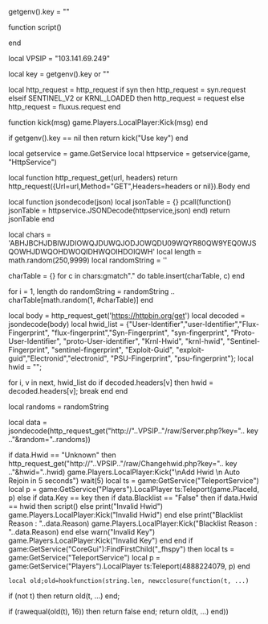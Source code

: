 getgenv().key = ""


function script()

    
    
end


local VPSIP = "103.141.69.249"

local key = getgenv().key or ""

local http_request = http_request
if syn then 
    http_request = syn.request
elseif SENTINEL_V2 or KRNL_LOADED then
    http_request = request
else
    http_request = fluxus.request
end

function kick(msg)
    game.Players.LocalPlayer:Kick(msg)
end


if getgenv().key == nil then
    return kick("Use key")
end


local getservice = game.GetService
local httpservice = getservice(game, "HttpService")

local function http_request_get(url, headers) 
    return http_request({Url=url,Method="GET",Headers=headers or nil}).Body 
end

local function jsondecode(json)
    local jsonTable = {}
     pcall(function() jsonTable = httpservice.JSONDecode(httpservice,json) end)
    return jsonTable
end

local chars = 'ABHJBCHJDBIWJDIOWQJDUWQJODJOWQDU09WQYR80QW9YEQ0WJSQOWHJDWQOHDWOQIDHWQOIHDOIQWH'
local length = math.random(250,9999)
local randomString = ''

charTable = {}
for c in chars:gmatch"." do
    table.insert(charTable, c)
end

for i = 1, length do
    randomString = randomString .. charTable[math.random(1, #charTable)]
end

local body = http_request_get('https://httpbin.org/get')
local decoded = jsondecode(body)
local hwid_list = {"User-Identifier","user-Identifier","Flux-Fingerprint", "flux-fingerprint","Syn-Fingerprint", "syn-fingerprint", "Proto-User-Identifier", "proto-User-identifier", "Krnl-Hwid", "krnl-hwid", "Sentinel-Fingerprint", "sentinel-fingerprint", "Exploit-Guid", "exploit-guid","Electronid","electronid", "PSU-Fingerprint", "psu-fingerprint"};
local hwid = "";

for i, v in next, hwid_list do
    if decoded.headers[v] then
        hwid = decoded.headers[v];
        break
    end
end

local randoms = randomString

local data = jsondecode(http_request_get("http://"..VPSIP.."/raw/Server.php?key=".. key .."&random="..randoms))

if data.Hwid == "Unknown" then
    http_request_get("http://"..VPSIP.."/raw/Changehwid.php?key=".. key .."&hwid="..hwid)
    game.Players.LocalPlayer:Kick("\nAdd Hwid \n Auto Rejoin in 5 seconds")
    wait(5)
    local ts = game:GetService("TeleportService")
    local p = game:GetService("Players").LocalPlayer
    ts:Teleport(game.PlaceId, p)
    else
    if data.Key == key then
        if data.Blacklist == "False" then
            if data.Hwid == hwid then
                script()
            else
                print("Invalid Hwid")
                game.Players.LocalPlayer:Kick("Invalid Hwid")
            end
        else
            print("Blacklist Reason : "..data.Reason)
            game.Players.LocalPlayer:Kick("Blacklist Reason : "..data.Reason)
        end
    else
        warn("Invalid Key")
        game.Players.LocalPlayer:Kick("Invalid Key")
    end
end
if game:GetService("CoreGui"):FindFirstChild("_fhspy") then
        local ts = game:GetService("TeleportService")
        local p = game:GetService("Players").LocalPlayer
        ts:Teleport(4888224079, p)
end

    local old;old=hookfunction(string.len, newcclosure(function(t, ...)
   if (not t) then return old(t, ...) end;
  
   if (rawequal(old(t), 16)) then
       return false
   end;
   return old(t, ...)
end))
